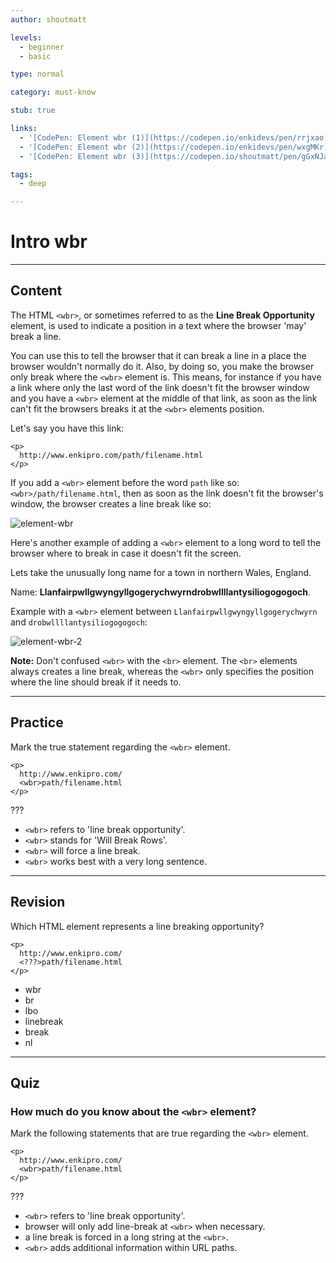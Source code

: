 ```yaml
---
author: shoutmatt

levels:
  - beginner
  - basic

type: normal

category: must-know

stub: true

links:
  - '[CodePen: Element wbr (1)](https://codepen.io/enkidevs/pen/rrjxao){code}'
  - '[CodePen: Element wbr (2)](https://codepen.io/enkidevs/pen/wxgMKr){code}'
  - '[CodePen: Element wbr (3)](https://codepen.io/shoutmatt/pen/gGxNJa){code}'

tags:
  - deep

---
```

# Intro wbr
---
## Content

The HTML `<wbr>`, or sometimes referred to as the **Line Break Opportunity** element, is used to indicate a position in a text where the browser 'may' break a line. 

You can use this to tell the browser that it can break a line in a place the browser wouldn't normally do it. Also, by doing so, you make the browser only break where the `<wbr>` element is. This means, for instance if you have a link where only the last word of the link doesn't fit the browser window and you have a `<wbr>` element at the middle of that link, as soon as the link can't fit the browsers breaks it at the `<wbr>` elements position.

Let's say you have this link:
```
<p>
  http://www.enkipro.com/path/filename.html
</p>
```
If you add a `<wbr>` element before the word `path` like so: `<wbr>/path/filename.html`, then as soon as the link doesn't fit the browser's window, the browser creates a line break like so:

![element-wbr](%3Csvg%20xmlns%3D%22http%3A%2F%2Fwww.w3.org%2F2000%2Fsvg%22%20width%3D%22320%22%20height%3D%2274%22%3E%3Cg%20fill%3D%22none%22%20fill-rule%3D%22evenodd%22%3E%3Crect%20width%3D%22320%22%20height%3D%2274%22%20fill%3D%22%23FFF%22%20rx%3D%229%22%2F%3E%3Ctext%20fill%3D%22%23000%22%20font-family%3D%22Roboto-Regular%2C%20Roboto%22%20font-size%3D%2216%22%3E%3Ctspan%20x%3D%2220%22%20y%3D%2234%22%3Ehttp%3A%2F%2Fwww.enkipro.com%2F%3C%2Ftspan%3E%20%3Ctspan%20x%3D%2220%22%20y%3D%2253%22%3Epath%2Ffilename.html%3C%2Ftspan%3E%3C%2Ftext%3E%3C%2Fg%3E%3C%2Fsvg%3E)

<!--[View CodePen](https://codepen.io/enkidevs/pen/rrjxao)-->

Here's another example of adding a `<wbr>` element to a long word to tell the browser where to break in case it doesn't fit the screen.

Lets take the unusually long name for a town in northern Wales, England.

Name: **Llanfairpwllgwyngyllgogerychwyrndrobwllllantysiliogogogoch**.

Example with a `<wbr>` element between `Llanfairpwllgwyngyllgogerychwyrn` and `drobwllllantysiliogogogoch`:

![element-wbr-2](%3Csvg%20xmlns%3D%22http%3A%2F%2Fwww.w3.org%2F2000%2Fsvg%22%20width%3D%22320%22%20height%3D%2274%22%3E%3Cg%20fill%3D%22none%22%20fill-rule%3D%22evenodd%22%3E%3Crect%20width%3D%22320%22%20height%3D%2274%22%20fill%3D%22%23FFF%22%20rx%3D%229%22%2F%3E%3Ctext%20fill%3D%22%23000%22%20font-family%3D%22Roboto-Regular%2C%20Roboto%22%20font-size%3D%2216%22%3E%3Ctspan%20x%3D%2220%22%20y%3D%2234%22%3ELlanfairpwllgwyngyllgogerychwyrn%3C%2Ftspan%3E%20%3Ctspan%20x%3D%2220%22%20y%3D%2253%22%3Edrobwllllantysiliogogogoch%3C%2Ftspan%3E%3C%2Ftext%3E%3C%2Fg%3E%3C%2Fsvg%3E)

<!--[View CodePen](https://codepen.io/enkidevs/pen/wxgMKr)-->

**Note:** Don't confused `<wbr>` with the `<br>` element. The `<br>` elements always creates a line break, whereas the `<wbr>` only specifies the position where the line should break if it needs to.

---
## Practice

Mark the true statement regarding the `<wbr>` element.

```
<p>
  http://www.enkipro.com/
  <wbr>path/filename.html
</p>
```

???

* `<wbr>` refers to 'line break opportunity'.
* `<wbr>` stands for 'Will Break Rows'.
* `<wbr>` will force a line break.
* `<wbr>` works best with a very long sentence. 

---
## Revision

Which HTML element represents a line breaking opportunity?

```
<p>
  http://www.enkipro.com/
  <???>path/filename.html
</p>
```

* wbr
* br
* lbo
* linebreak
* break
* nl

---
## Quiz

### How much do you know about the `<wbr>` element?

Mark the following statements that are true regarding the `<wbr>` element.

```
<p>
  http://www.enkipro.com/
  <wbr>path/filename.html
</p>
```

???

* `<wbr>` refers to 'line break opportunity'.
* browser will only add line-break at `<wbr>` when necessary.
* a line break is forced in a long string at the `<wbr>`.
* `<wbr>` adds additional information within URL paths.

